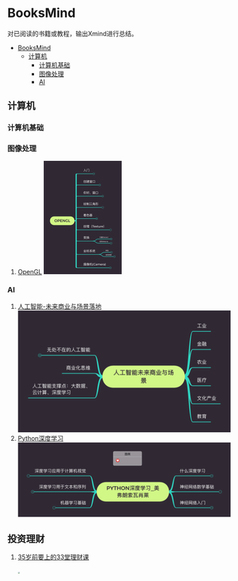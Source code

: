 # BooksMind

对已阅读的书籍或教程，输出Xmind进行总结。

- [BooksMind](#booksmind)
  - [计算机](#计算机)
    - [计算机基础](#计算机基础)
    - [图像处理](#图像处理)
    - [AI](#ai)

## 计算机

### 计算机基础

### 图像处理

1. [OpenGL](https://github.com/lllhhh/BooksMind/blob/main/计算机/图像处理/OpenGL/OpenGL.xmind) <img src="计算机/图像处理/OpenGL/openGL.png" alt="OpenGL" style="zoom:25%;" />

### AI

1. [人工智能-未来商业与场景落地](https://github.com/lllhhh/BooksMind/blob/main/计算机/AI/人工智能-未来商业与场景落地/人工智能-未来商业与场景落地.xmind) ![人工智能未来商业与场景](计算机/AI/人工智能-未来商业与场景落地/人工智能未来商业与场景.png)
2. [Python深度学习](https://github.com/lllhhh/BooksMind/blob/main/计算机/AI/Python深度学习/Python深度学习___美弗朗索瓦肖莱.xmind) ![Python深度学习](计算机/AI/Python深度学习/Python深度学习_美弗朗索瓦肖莱.png)

## 投资理财

1. [35岁前要上的33堂理财课](https://github.com/lllhhh/BooksMind/blob/main/投资/35岁前要上的33堂理财课/35岁前要上的33堂理财课.xmind)

   <img src="/Users/liuhuan/Github/BooksMind/投资/35岁前要上的33堂理财课/35岁前要上的33堂理财课.png" style="zoom:25%;" />

